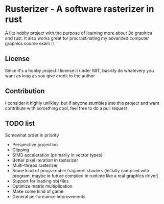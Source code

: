 # Rusterizer - A software rasterizer in rust
A lite hobby project with the purpose of learning more about 3d graphics and rust. It also works great for procrastinating my advanced computer graphics course exam :)

## License
Since it's a hobby project I license it under MIT, basicly do whatevery you want as long as you give credit to the author

## Contribution
I consider it highly unlikley, but if anyone stumbles into this project and want contribute with something cool, feel free to do a pull request

## TODO list
Somewhat order in priority
* Perspective projection
* Clipping
* SIMD acceleration (primarily in vector types)
* Better pixel iteration in rasterizer
* Multi-thread rasterizer
* Some kind of programable fragment shaders (initially compiled with program, maybe in future compiled in runtime like a real graphics driver)
* Support for loading obj files
* Optimize matrix multiplication
* Make some kind of game
* General performance improvements
